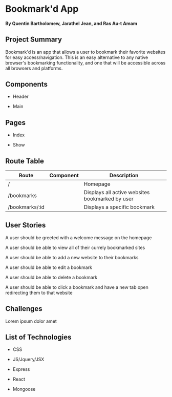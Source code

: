 # Bookmark'd App
#### By Quentin Bartholomew, Jarathel Jean, and Ras Au-t Amam

## Project Summary

Bookmark'd is an app that allows a user to bookmark their favorite websites for easy access/navigation. This is an easy alternative to any native browser's bookmarking functionality, and one that will be accessible across all browsers and platforms.

## Components

* Header

* Main

## Pages

* Index

* Show

## Route Table

| Route | Component | Description |
|-----|--------|--------|
| / | <Main /> | Homepage
| /bookmarks | <Index /> | Displays all active websites bookmarked by user
| /bookmarks/:id | <Show /> | Displays a specific bookmark

## User Stories

A user should be greeted with a welcome message on the homepage

A user should be able to view all of their currely bookmarked sites

A user should be able to add a new website to their bookmarks

A user should be able to edit a bookmark

A user should be able to delete a bookmark

A user should be able to click a bookmark and have a new tab open redirecting them to that website

## Challenges

Lorem ipsum dolor amet

## List of Technologies

* CSS

* JS/Jquery/JSX

* Express

* React

* Mongoose